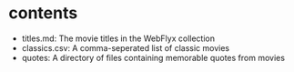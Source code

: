 # contents

* titles.md: The movie titles in the WebFlyx collection
* classics.csv: A comma-seperated list of classic movies
* quotes: A directory of files containing memorable quotes from movies
